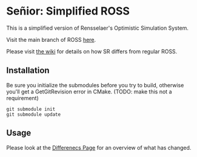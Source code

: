 # Señior: Simplified ROSS

This is a simplified version of Rensselaer's Optimistic Simulation System.

Visit the main branch of ROSS [here](https://github.com/carothersc/ROSS).

Please visit [the wiki](http://github.com/gonsie/SR/wiki) for details on how SR differs from regular ROSS.


## Installation

Be sure you initialize the submodules before you try to build, otherwise you'll get a GetGitRevision error in CMake.
(TODO: make this not a requirement)

```
git submodule init
git submodule update
```

## Usage

Please look at the [Differenecs Page](https://github.com/gonsie/SR/wiki/Differences) for an overview of what has changed.

